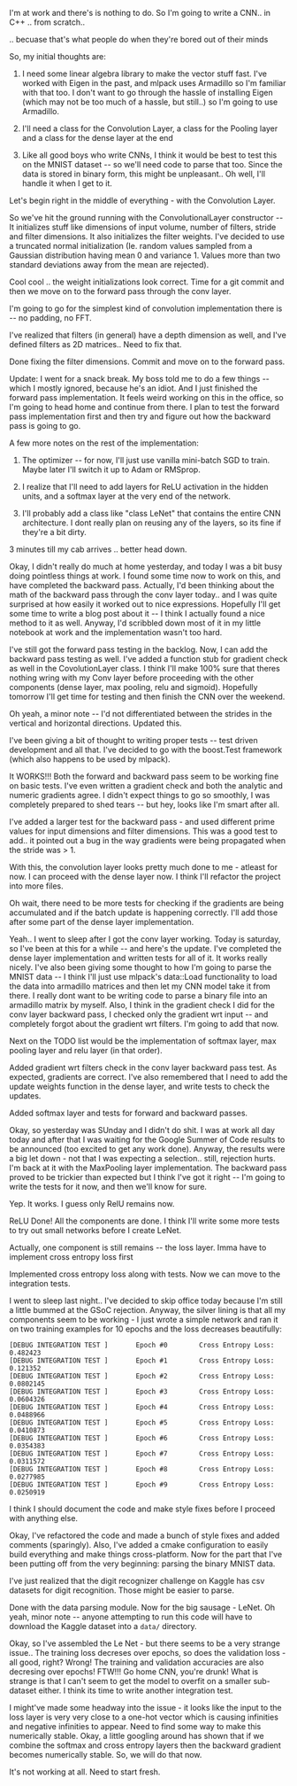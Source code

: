 I'm at work and there's is nothing to do. So I'm going to write a CNN.. in C++ .. from scratch..

.. becuase that's what people do when they're bored out of their minds

So, my initial thoughts are:

1. I need some linear algebra library to make the vector stuff fast. I've worked with Eigen in the past, and mlpack uses Armadillo so I'm familiar with that too. I don't want to go through the hassle of installing Eigen (which may not be too much of a hassle, but still..) so I'm going to use Armadillo.

2. I'll need a class for the Convolution Layer, a class for the Pooling layer and a class for the dense layer at the end

3. Like all good boys who write CNNs, I think it would be best to test this on the MNIST dataset -- so we'll need code to parse that too. Since the data is stored in binary form, this might be unpleasant.. Oh well, I'll handle it when I get to it.

Let's begin right in the middle of everything - with the Convolution Layer.

So we've hit the ground running with the ConvolutionalLayer constructor -- It initializes stuff like dimensions of input volume, number of filters, stride and filter dimensions. It also initializes the filter weights. I've decided to use a truncated normal initialization (Ie. random values sampled from a Gaussian distribution having mean 0 and variance 1. Values more than two standard deviations away from the mean are rejected).

Cool cool .. the weight initializations look correct. Time for a git commit and then we move on to the forward pass through the conv layer.

I'm going to go for the simplest kind of convolution implementation there is -- no padding, no FFT.

I've realized that filters (in general) have a depth dimension as well, and I've defined filters as 2D matrices.. Need to fix that.

Done fixing the filter dimensions. Commit and move on to the forward pass.

Update: I went for a snack break. My boss told me to do a few things -- which I mostly ignored, because he's an idiot. And I just finished the forward pass implementation. It feels weird working on this in the office, so I'm going to head home and continue from there. I plan to test the forward pass implementation first and then try and figure out how the backward pass is going to go.

A few more notes on the rest of the implementation:
1. The optimizer -- for now, I'll just use vanilla mini-batch SGD  to train. Maybe later I'll switch it up to Adam or RMSprop.

2. I realize that I'll need to add layers for ReLU activation in the hidden units, and a softmax layer at the very end of the network.

3. I'll probably add a class like "class LeNet" that contains the entire CNN architecture. I dont really plan on reusing any of the layers, so its fine if they're a bit dirty.

3 minutes till my cab arrives .. better head down.

Okay, I didn't really do much at home yesterday, and today I was a bit busy doing pointless things at work. I found some time now to work on this, and have completed the backward pass. Actually, I'd been thinking about the math of the backward pass through the conv layer today.. and I was quite surprised at how easily it worked out to nice expressions. Hopefully I'll get some time to write a blog post about it -- I think I actually found a nice method to it as well. Anyway, I'd scribbled down
most of it in my little notebook at work and the implementation wasn't too hard.

I've still got the forward pass testing in the backlog. Now, I can add the backward pass testing as well. I've added a function stub for gradient check as well in the CovolutionLayer class. I think I'll make 100% sure that theres nothing wring with my Conv layer before proceeding with the other components (dense layer, max pooling, relu and sigmoid). Hopefully tomorrow I'll get time for testing and then finish the CNN over the weekend.

Oh yeah, a minor note -- I'd not differentiated between the strides in the vertical and horizontal directions. Updated this.

I've been giving a bit of thought to writing proper tests -- test driven development and all that. I've decided to go with the boost.Test framework (which also happens to be used by mlpack).

It WORKS!!! Both the forward and backward pass seem to be working fine on basic tests. I've even written a gradient check and both the analytic and numeric gradients agree. I didn't expect things to go so smoothly, I was completely prepared to shed tears -- but hey, looks like I'm smart after all.

I've added a larger test for the backward pass - and used different prime values for input dimensions and filter dimensions. This was a good test to add.. it pointed out a bug in the way gradients were being propagated when the stride was > 1.

With this, the convolution layer looks pretty much done to me - atleast for now. I can proceed with the dense layer now. I think I'll refactor the project into more files.

Oh wait, there need to be more tests for checking if the gradients are being accumulated and if the batch update is happening correctly. I'll add those after some part of the dense layer implementation.

Yeah.. I went to sleep after I got the conv layer working. Today is saturday, so I've been at this for a while -- and here's the update. I've completed the dense layer implementation and written tests for all of it. It works really nicely. I've also been giving some thought to how I'm going to parse the MNIST data -- I think I'll just use mlpack's data::Load functionality to load the data into armadillo matrices and then let my CNN model take it from there. I really dont want to be writing
code to parse a binary file into an armadillo matrix by myself. Also, I think in the gradient check I did for the conv layer backward pass, I checked only the gradient wrt input -- and completely forgot about the gradient wrt filters. I'm going to add that now.

Next on the TODO list would be the implementation of softmax layer, max pooling layer and relu layer (in that order).

Added gradient wrt filters check in the conv layer backward pass test. As expected, gradients are correct. I've also remembered that I need to add the update weights function in the dense layer, and write tests to check the updates.

Added softmax layer and tests for forward and backward passes.

Okay, so yesterday was SUnday and I didn't do shit. I was at work all day today and after that I was waiting for the Google Summer of Code results to be announced (too excited to get any work done). Anyway, the results were a big let down - not that I was expecting a selection.. still, rejection hurts. I'm back at it with the MaxPooling layer implementation. The backward pass proved to be trickier than expected but I think I've got it right -- I'm going to write the tests for it now, and then
we'll know for sure.

Yep. It works. I guess only RelU remains now.

ReLU Done! All the components are done. I think I'll write some more tests to try out small networks before I create LeNet.

Actually, one component is still remains -- the loss layer. Imma have to implement cross entropy loss first

Implemented cross entropy loss along with tests. Now we can move to the integration tests.

I went to sleep last night.. I've decided to skip office today because I'm still a little bummed at the GSoC rejection. Anyway, the silver lining is that all my components seem to be working - I just wrote a simple network and ran it on two training examples for 10 epochs and the loss decreases beautifully:
```
[DEBUG INTEGRATION TEST ]       Epoch #0        Cross Entropy Loss: 0.482423
[DEBUG INTEGRATION TEST ]       Epoch #1        Cross Entropy Loss: 0.121352
[DEBUG INTEGRATION TEST ]       Epoch #2        Cross Entropy Loss: 0.0802145
[DEBUG INTEGRATION TEST ]       Epoch #3        Cross Entropy Loss: 0.0604326
[DEBUG INTEGRATION TEST ]       Epoch #4        Cross Entropy Loss: 0.0488966
[DEBUG INTEGRATION TEST ]       Epoch #5        Cross Entropy Loss: 0.0410873
[DEBUG INTEGRATION TEST ]       Epoch #6        Cross Entropy Loss: 0.0354383
[DEBUG INTEGRATION TEST ]       Epoch #7        Cross Entropy Loss: 0.0311572
[DEBUG INTEGRATION TEST ]       Epoch #8        Cross Entropy Loss: 0.0277985
[DEBUG INTEGRATION TEST ]       Epoch #9        Cross Entropy Loss: 0.0250919
```

I think I should document the code and make style fixes before I proceed with anything else.

Okay, I've refactored the code and made a bunch of style fixes and added comments (sparingly). Also, I've added a cmake configuration to easily build everything and make things cross-platform. Now for the part that I've been putting off from the very beginning: parsing the binary MNIST data.

I've just realized that the digit recognizer challenge on Kaggle has csv datasets for digit recognition. Those might be easier to parse.

Done with the data parsing module. Now for the big sausage - LeNet. Oh yeah, minor note -- anyone attempting to run this code will have to download the Kaggle dataset into a `data/` directory.

Okay, so I've assembled the Le Net - but there seems to be a very strange issue.. The training loss decreses over epochs, so does the validation loss - all good, right? Wrong! The training and validation accuracies are also decresing over epochs! FTW!!! Go home CNN, you're drunk! What is strange is that I can't seem to get the model to overfit on a smaller sub-dataset either. I think its time to write another integration test.

I might've made some headway into the issue - it looks like the input to the loss layer is very very close to a one-hot vector which is causing infinities and negative infinities to appear. Need to find some way to make this numerically stable. Okay, a little googling around has shown that if we combine the softmax and cross entropy layers then the backward gradient becomes numerically stable. So, we will do that now.

It's not working at all. Need to start fresh.
